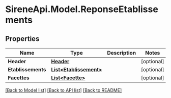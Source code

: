 # SireneApi.Model.ReponseEtablissements

## Properties

Name | Type | Description | Notes
------------ | ------------- | ------------- | -------------
**Header** | [**Header**](Header.md) |  | [optional] 
**Etablissements** | [**List&lt;Etablissement&gt;**](Etablissement.md) |  | [optional] 
**Facettes** | [**List&lt;Facette&gt;**](Facette.md) |  | [optional] 

[[Back to Model list]](../README.md#documentation-for-models) [[Back to API list]](../README.md#documentation-for-api-endpoints) [[Back to README]](../README.md)

